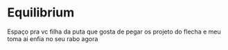 # Equilibrium
Espaço pra vc filha da puta que gosta de pegar os projeto do flecha e meu toma ai enfia no seu rabo agora 

